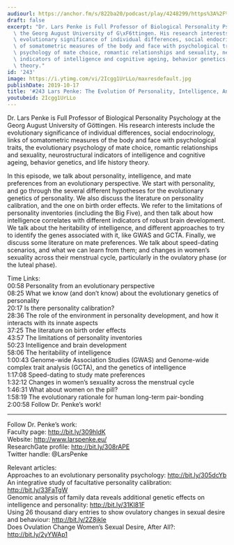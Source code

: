 ```yaml
---
audiourl: https://anchor.fm/s/822ba20/podcast/play/4248299/https%3A%2F%2Fd3ctxlq1ktw2nl.cloudfront.net%2Fproduction%2F2019-7-16%2F21095778-44100-2-093ed0e489d64.m4a
draft: false
excerpt: "Dr. Lars Penke is Full Professor of Biological Personality Psychology at\
  \ the Georg August University of G\xF6ttingen. His research interests include the\
  \ evolutionary significance of individual differences, social endocrinology, links\
  \ of somatometric measures of the body and face with psychological traits, the evolutionary\
  \ psychology of mate choice, romantic relationships and sexuality, neurostructural\
  \ indicators of intelligence and cognitive ageing, behavior genetics, and life history\
  \ theory."
id: '243'
image: https://i.ytimg.com/vi/2Icgg1UrLLo/maxresdefault.jpg
publishDate: 2019-10-17
title: '#243 Lars Penke: The Evolution Of Personality, Intelligence, And Mate Preferences'
youtubeid: 2Icgg1UrLLo
---
```

<div class="timelinks">

Dr. Lars Penke is Full Professor of Biological Personality Psychology at the Georg August University of Göttingen. His research interests include the evolutionary significance of individual differences, social endocrinology, links of somatometric measures of the body and face with psychological traits, the evolutionary psychology of mate choice, romantic relationships and sexuality, neurostructural indicators of intelligence and cognitive ageing, behavior genetics, and life history theory.

In this episode, we talk about personality, intelligence, and mate preferences from an evolutionary perspective. We start with personality, and go through the several different hypotheses for the evolutionary genetics of personality. We also discuss the literature on personality calibration, and the one on birth order effects. We refer to the limitations of personality inventories (including the Big Five), and then talk about how intelligence correlates with different indicators of robust brain development. We talk about the heritability of intelligence, and different approaches to try to identify the genes associated with it, like GWAS and GCTA. Finally, we discuss some literature on mate preferences. We talk about speed-dating scenarios, and what we can learn from them; and changes in women’s sexuality across their menstrual cycle, particularly in the ovulatory phase (or the luteal phase).

Time Links:  
<time>00:58</time> Personality from an evolutionary perspective  
<time>08:25</time> What we know (and don’t know) about the evolutionary genetics of personality  
<time>20:17</time> Is there personality calibration?  
<time>28:36</time> The role of the environment in personality development, and how it interacts with its innate aspects  
<time>37:25</time> The literature on birth order effects  
<time>43:57</time> The limitations of personality inventories  
<time>50:23</time> Intelligence and brain development  
<time>58:06</time> The heritability of intelligence  
<time>1:00:43</time> Genome-wide Association Studies (GWAS) and Genome-wide complex trait analysis (GCTA), and the genetics of intelligence  
<time>1:17:08</time> Speed-dating to study mate preferences   
<time>1:32:12</time> Changes in women’s sexuality across the menstrual cycle  
<time>1:46:31</time> What about women on the pill?  
<time>1:58:19</time> The evolutionary rationale for human long-term pair-bonding  
<time>2:00:58</time> Follow Dr. Penke’s work!

---

Follow Dr. Penke’s work:  
Faculty page: http://bit.ly/309hldK  
Website: http://www.larspenke.eu/  
ResearchGate profile: http://bit.ly/308rAPE  
Twitter handle: @LarsPenke

Relevant articles:  
Approaches to an evolutionary personality psychology: http://bit.ly/305dcYb  
An integrative study of facultative personality calibration: http://bit.ly/33FaTgW  
Genomic analysis of family data reveals additional genetic effects on intelligence and personality: http://bit.ly/31Kl81F  
Using 26 thousand diary entries to show ovulatory changes in sexual desire and behaviour: http://bit.ly/2Z8jkle  
Does Ovulation Change Women’s Sexual Desire, After All?: http://bit.ly/2yYWAp1
</div>

